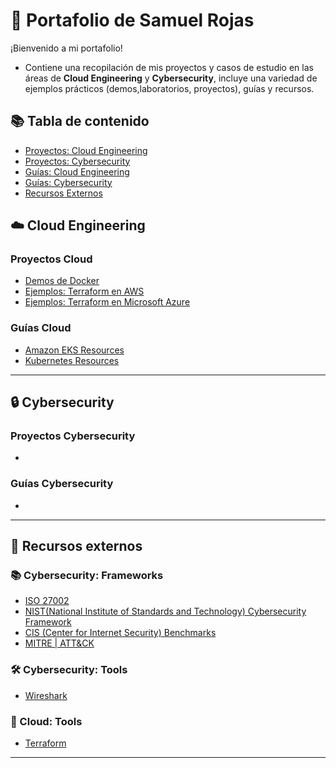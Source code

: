 # 📂 Portafolio de Samuel Rojas
¡Bienvenido a mi portafolio!
- Contiene una recopilación de mis proyectos y casos de estudio en las áreas de **Cloud Engineering** y **Cybersecurity**, incluye una variedad de ejemplos prácticos (demos,laboratorios, proyectos), guías y recursos.

## 📚 Tabla de contenido
- [Proyectos: Cloud Engineering](#proyectos-cloud)
- [Proyectos: Cybersecurity](#proyectos-cybersecurity)
- [Guías: Cloud Engineering](#guías-cloud)
- [Guías: Cybersecurity](#guías-cybersecurity)
- [Recursos Externos](#-recursos-externos)

## ☁️ Cloud Engineering
### Proyectos Cloud
- [Demos de Docker](https://github.com/samuelrojasm/demo-docker)
- [Ejemplos: Terraform en AWS](https://github.com/samuelrojasm/demo-terraform-aws)
- [Ejemplos: Terraform en Microsoft Azure](https://github.com/samuelrojasm/demo-terraform-azure)
### Guías Cloud
- [Amazon EKS Resources](https://github.com/samuelrojasm/aws-eks-resources)
- [Kubernetes Resources](https://github.com/samuelrojasm/kubernetes-resources)

---

## 🔒 Cybersecurity
### Proyectos Cybersecurity
- []()
### Guías Cybersecurity
- []()

---

## 📖 Recursos externos
### 📚 Cybersecurity: Frameworks
- [ISO 27002](https://www.iso.org/standard/75652.html)
- [NIST(National Institute of Standards and Technology) Cybersecurity Framework](https://www.nist.gov/cyberframework)
- [CIS (Center for Internet Security) Benchmarks](https://www.cisecurity.org/cis-benchmarks)
- [MITRE | ATT&CK](https://attack.mitre.org/)

### 🛠️ Cybersecurity: Tools
- [Wireshark](https://www.wireshark.org/)

### 🔧 Cloud: Tools
- [Terraform]()

---


